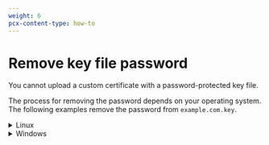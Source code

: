 ```yaml
---
weight: 6
pcx-content-type: how-to
---
```


# Remove key file password

You cannot upload a custom certificate with a password-protected key file.

The process for removing the password depends on your operating system. The following examples remove the password from `example.com.key`.

<details>
<summary>Linux</summary>
<div>

1. Open a command console.
1. Navigate to the directory containing the `example.com.key` file.
1. Copy the original key.

   ```sh
   $ cp example.com.key temp.key
   ```

1. Run the following command (if using an ECDSA certificate, replace `rsa` with `ec`).

   ```sh
   $ openssl rsa -in temp.key -out example.com.key
   ```

1. When prompted in the console window, enter the original key password.
1. [Upload the file contents](../uploading#upload-a-custom-certificate) to Cloudflare.

</div>
</details>

<details>
<summary>Windows</summary>
<div>

1. Go to https://indy.fulgan.com/SSL/ and download the latest version of OpenSSL for your x86 or x86_64 operating system.
1. Open the `.zip` file and extract it.
1. Click **openssl.exe**.
1. In the command window that appears, run:

   ```sh
   $ rsa -in C:\Path\To\example.com.key -out key.pem
   ```

1. Enter the original key password when prompted by the **openssl.exe** command window.
1. [Upload](../uploading#upload-a-custom-certificate) the contents of the `key.pem` file to Cloudflare.

</div>
</details>
